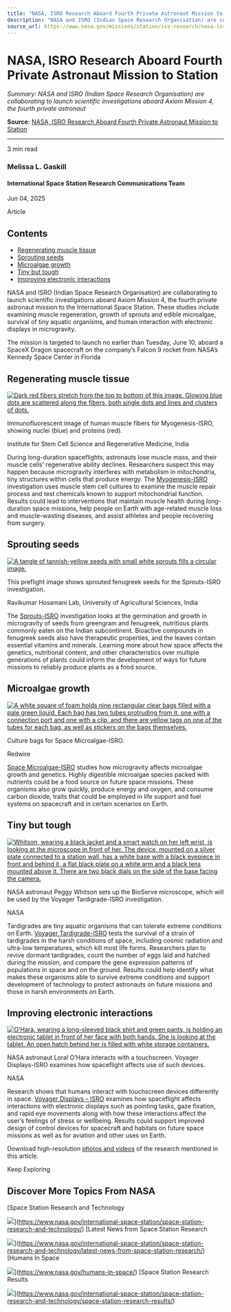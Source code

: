 ```yaml
---
title: "NASA, ISRO Research Aboard Fourth Private Astronaut Mission to Station"
description: "NASA and ISRO (Indian Space Research Organisation) are collaborating to launch scientific investigations aboard Axiom Mission 4, the fourth private astronaut"
source_url: https://www.nasa.gov/missions/station/iss-research/nasa-isro-research-aboard-fourth-private-astronaut-mission-to-station/
---
```


# NASA, ISRO Research Aboard Fourth Private Astronaut Mission to Station

*Summary: NASA and ISRO (Indian Space Research Organisation) are collaborating to launch scientific investigations aboard Axiom Mission 4, the fourth private astronaut*

**Source:** [NASA, ISRO Research Aboard Fourth Private Astronaut Mission to Station](https://www.nasa.gov/missions/station/iss-research/nasa-isro-research-aboard-fourth-private-astronaut-mission-to-station/)

---

3 min read

### Melissa L. Gaskill

#### International Space Station Research Communications Team

Jun 04, 2025

Article

## Contents

- [Regenerating muscle tissue](#hds-sidebar-nav-1)
- [Sprouting seeds](#hds-sidebar-nav-2)
- [Microalgae growth](#hds-sidebar-nav-3)
- [Tiny but tough](#hds-sidebar-nav-4)
- [Improving electronic interactions](#hds-sidebar-nav-5)

NASA and ISRO (Indian Space Research Organisation) are collaborating to launch scientific investigations aboard Axiom Mission 4, the fourth private astronaut mission to the International Space Station. These studies include examining muscle regeneration, growth of sprouts and edible microalgae, survival of tiny aquatic organisms, and human interaction with electronic displays in microgravity.

The mission is targeted to launch no earlier than Tuesday, June 10, aboard a SpaceX Dragon spacecraft on the company’s Falcon 9 rocket from NASA’s Kennedy Space Center in Florida

## Regenerating muscle tissue

[![Dark red fibers stretch from the top to bottom of this image. Glowing blue dots are scattered along the fibers, both single dots and lines and clusters of dots.](https://www.nasa.gov/wp-content/uploads/2025/06/multinucleated-human-myotubes-differentiated-from-stem-cells-over-8days-in-the-plate-habitat-blue-colours-are-nuclei-red-colour-are-muscle-proteins.jpg?w=2048)](https://www.nasa.gov/wp-content/uploads/2025/06/multinucleated-human-myotubes-differentiated-from-stem-cells-over-8days-in-the-plate-habitat-blue-colours-are-nuclei-red-colour-are-muscle-proteins.jpg)

Immunofluorescent image of human muscle fibers for Myogenesis-ISRO, showing nuclei (blue) and proteins (red).

Institute for Stem Cell Science and Regenerative Medicine, India

During long-duration spaceflights, astronauts lose muscle mass, and their muscle cells’ regenerative ability declines. Researchers suspect this may happen because microgravity interferes with metabolism in mitochondria, tiny structures within cells that produce energy. The [Myogenesis-ISRO](https://www.nasa.gov/mission/station/research-explorer/investigation/?#id=9318) investigation uses muscle stem cell cultures to examine the muscle repair process and test chemicals known to support mitochondrial function. Results could lead to interventions that maintain muscle health during long-duration space missions, help people on Earth with age-related muscle loss and muscle-wasting diseases, and assist athletes and people recovering from surgery.

## Sprouting seeds

[![A tangle of tannish-yellow seeds with small white sprouts fills a circular image.](https://www.nasa.gov/wp-content/uploads/2025/06/isro-sprout-fenugreek-methi-sprout.jpg?w=886)](https://www.nasa.gov/wp-content/uploads/2025/06/isro-sprout-fenugreek-methi-sprout.jpg)

This preflight image shows sprouted fenugreek seeds for the Sprouts-ISRO investigation.

Ravikumar Hosamani Lab, University of Agricultural Sciences, India

The [Sprouts-ISRO](https://www.nasa.gov/mission/station/research-explorer/investigation/?#id=9319) investigation looks at the germination and growth in microgravity of seeds from greengram and fenugreek, nutritious plants commonly eaten on the Indian subcontinent. Bioactive compounds in fenugreek seeds also have therapeutic properties, and the leaves contain essential vitamins and minerals. Learning more about how space affects the genetics, nutritional content, and other characteristics over multiple generations of plants could inform the development of ways for future missions to reliably produce plants as a food source.

## Microalgae growth

[![A white square of foam holds nine rectangular clear bags filled with a pale green liquid. Each bag has two tubes protruding from it, one with a connection port and one with a clip, and there are yellow tags on one of the tubes for each bag, as well as stickers on the bags themselves.](https://www.nasa.gov/wp-content/uploads/2025/06/space-microalgae-algae-culture-bags.jpg?w=1736)](https://www.nasa.gov/wp-content/uploads/2025/06/space-microalgae-algae-culture-bags.jpg)

Culture bags for Space Microalgae-ISRO.

Redwire

[Space Microalgae-ISRO](https://www.nasa.gov/mission/station/research-explorer/investigation/?#id=9314) studies how microgravity affects microalgae growth and genetics. Highly digestible microalgae species packed with nutrients could be a food source on future space missions. These organisms also grow quickly, produce energy and oxygen, and consume carbon dioxide, traits that could be employed in life support and fuel systems on spacecraft and in certain scenarios on Earth.

## Tiny but tough

[![Whitson, wearing a black jacket and a smart watch on her left wrist, is looking at the microscope in front of her. The device, mounted on a silver plate connected to a station wall, has a white base with a black eyepiece in front and behind it, a flat black plate on a white arm and a black lens mounted above it. There are two black dials on the side of the base facing the camera.](https://images-assets.nasa.gov/image/iss050e052142/iss050e052142~large.jpg?w=1920&h=1277&fit=clip&crop=faces%2Cfocalpoint)](https://images-assets.nasa.gov/image/iss050e052142/iss050e052142~large.jpg?w=1920&h=1277&fit=clip&crop=faces%2Cfocalpoint)

NASA astronaut Peggy Whitson sets up the BioServe microscope, which will be used by the Voyager Tardigrade-ISRO investigation.

NASA

Tardigrades are tiny aquatic organisms that can tolerate extreme conditions on Earth. [Voyager Tardigrade-ISRO](https://www.nasa.gov/mission/station/research-explorer/investigation/?#id=9383) tests the survival of a strain of tardigrades in the harsh conditions of space, including cosmic radiation and ultra-low temperatures, which kill most life forms. Researchers plan to revive dormant tardigrades, count the number of eggs laid and hatched during the mission, and compare the gene expression patterns of populations in space and on the ground. Results could help identify what makes these organisms able to survive extreme conditions and support development of technology to protect astronauts on future missions and those in harsh environments on Earth.

## Improving electronic interactions

[![O’Hara, wearing a long-sleeved black shirt and green pants, is holding an electronic tablet in front of her face with both hands. She is looking at the tablet. An open hatch behind her is filled with white storage containers.](https://www.nasa.gov/wp-content/uploads/2025/05/iss070e117571.jpg?w=2048)](https://www.nasa.gov/wp-content/uploads/2025/05/iss070e117571.jpg)

NASA astronaut Loral O’Hara interacts with a touchscreen. Voyager Displays-ISRO examines how spaceflight affects use of such devices.

NASA

Research shows that humans interact with touchscreen devices differently in space. [Voyager Displays – ISRO](https://www.nasa.gov/mission/station/research-explorer/investigation/?#id=9382) examines how spaceflight affects interactions with electronic displays such as pointing tasks, gaze fixation, and rapid eye movements along with how these interactions affect the user’s feelings of stress or wellbeing. Results could support improved design of control devices for spacecraft and habitats on future space missions as well as for aviation and other uses on Earth.

Download high-resolution [photos and videos](https://images.nasa.gov/album/Axiom_Mission_4_Science) of the research mentioned in this article.

Keep Exploring

## Discover More Topics From NASA

[Space Station Research and Technology

![](https://www.nasa.gov/wp-content/uploads/2023/03/iss064e015250.jpg?w=1024)](https://www.nasa.gov/international-space-station/space-station-research-and-technology/)
[Latest News from Space Station Research

![](https://www.nasa.gov/wp-content/uploads/2022/02/edu_iss066e135704_orig.jpg?w=1024)](https://www.nasa.gov/international-space-station/space-station-research-and-technology/latest-news-from-space-station-research/)
[Humans In Space

![](https://www.nasa.gov/wp-content/uploads/2022/12/51476067951-e10dfb6875-o.jpg?w=1536)](https://www.nasa.gov/humans-in-space/)
[Space Station Research Results

![](https://www.nasa.gov/wp-content/uploads/2023/02/Radishes-in-the-APH-2.jpg?w=1536)](https://www.nasa.gov/international-space-station/space-station-research-and-technology/space-station-research-results/)
